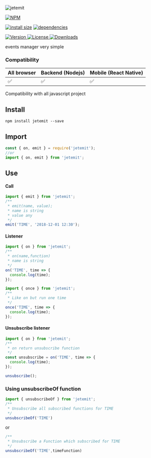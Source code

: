 ![jetemit](http://itten.ir/file/jetemit-logo.png)

[![NPM](https://nodei.co/npm/jetemit.png)](https://nodei.co/npm/jetemit/)

[![install size](https://packagephobia.now.sh/badge?p=jetemit)](https://packagephobia.now.sh/result?p=jetemit) [![dependencies](https://david-dm.org/uxitten/jetemit.svg)](https://david-dm.org/uxitten/jetemit.svg)

<a href="https://www.npmjs.com/package/jetemit">
  <img src="https://img.shields.io/npm/v/jetemit.svg" alt="Version">
</a>

<a href="https://www.npmjs.com/package/jetemit">
  <img src="https://img.shields.io/npm/l/jetemit.svg" alt="License">
</a>

<a href="https://www.npmjs.com/package/jetemit">
  <img src="https://img.shields.io/npm/dm/jetemit.svg" alt="Downloads">
</a>

 

events manager very simple

### Compatibility

|All browser|Backend (Nodejs)|Mobile (React Native)|
|-----------|----------------|---------------------|
|✅         |✅              |✅                   |

Compatibility with all javascript project

## Install
```npm
npm install jetemit --save
```

## Import
```javascript
const { on, emit } = require('jetemit');
//or
import { on, emit } from 'jetemit';
```

## Use
#### Call
```javascript
import { emit } from 'jetemit';
/**
 * emit(name, value);
 * name is string
 * value any 
 */
emit('TIME', '2018-12-01 12:30');
```
#### Listener
```javascript
import { on } from 'jetemit';
/**
 * on(name,function)
 * name is string
 */
on('TIME', time => {
  console.log(time);
});
```
```javascript
import { once } from 'jetemit';
/**
 * Like on but run one time
 */
once('TIME', time => {
  console.log(time);
});
```
#### Unsubscribe listener
```javascript
import { on } from 'jetemit';
/**
 * on return unsubscribe function
 */
const unsubscribe = on('TIME', time => {
  console.log(time);
});

unsubscribe();
```

### Using unsubscribeOf function 
```javascript
import { unsubscribeOf } from 'jetemit';
/**
 * Unsubscribe all subscribed functions for TIME
 */
unsubscribeOf('TIME')
```
or
```javascript
/**
 * Unsubscribe a Function which subscribed for TIME
 */
unsubscribeOf('TIME',timeFunction)
```
